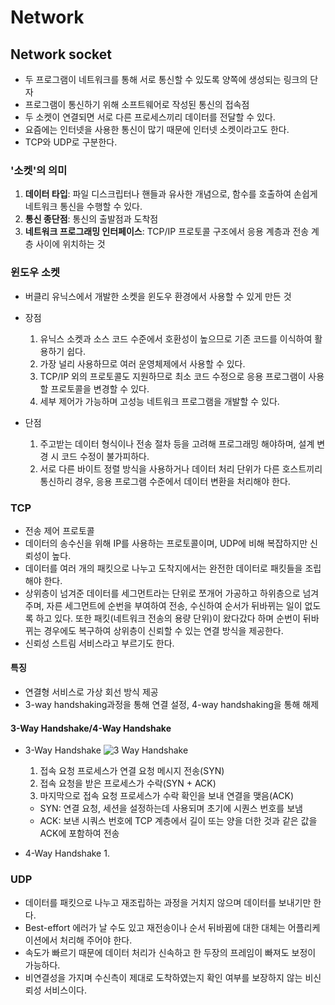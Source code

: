 # Network
## Network socket
- 두 프로그램이 네트워크를 통해 서로 통신할 수 있도록 양쪽에 생성되는 링크의 단자
- 프로그램이 통신하기 위해 소프트웨어로 작성된 통신의 접속점
- 두 소켓이 연결되면 서로 다른 프로세스끼리 데이터를 전달할 수 있다.
- 요즘에는 인터넷을 사용한 통신이 많기 때문에 인터넷 소켓이라고도 한다.
- TCP와 UDP로 구분한다.

### '소켓'의 의미
1. **데이터 타입**: 파일 디스크립터나 핸들과 유사한 개념으로, 함수를 호출하여 손쉽게 네트워크 통신을 수행할 수 있다.
2. **통신 종단점**: 통신의 출발점과 도착점
3. **네트워크 프로그래밍 인터페이스**: TCP/IP 프로토콜 구조에서 응용 계층과 전송 계층 사이에 위치하는 것 

### 윈도우 소켓
- 버클리 유닉스에서 개발한 소켓을 윈도우 환경에서 사용할 수 있게 만든 것
- 장점
  1. 유닉스 소켓과 소스 코드 수준에서 호환성이 높으므로 기존 코드를 이식하여 활용하기 쉽다.
  2. 가장 널리 사용하므로 여러 운영체제에서 사용할 수 있다.
  3.  TCP/IP 외의 프로토콜도 지원하므로 최소 코드 수정으로 응용 프로그램이 사용할 프로토콜을 변경할 수 있다.
  4. 세부 제어가 가능하며 고성능 네트워크 프로그램을 개발할 수 있다.

- 단점
  1. 주고받는 데이터 형식이나 전송 절차 등을 고려해 프로그래밍 해야하며, 설계 변경 시 코드 수정이 불가피하다.
  2. 서로 다른 바이트 정렬 방식을 사용하거나 데이터 처리 단위가 다른 호스트끼리 통신하리 경우, 응용 프로그램 수준에서 데이터 변환을 처리해야 한다.


### TCP
- 전송 제어 프로토콜
- 데이터의 송수신을 위해 IP를 사용하는 프로토콜이며, UDP에 비해 복잡하지만 신뢰성이 높다.
- 데이터를 여러 개의 패킷으로 나누고 도착지에서는 완전한 데이터로 패킷들을 조립해야 한다.
- 상위층이 넘겨준 데이터를 세그먼트라는 단위로 쪼개어 가공하고 하위층으로 넘겨주며, 자른 세그먼트에 순번을 부여하여 전송, 수신하여 순서가 뒤바뀌는 일이 없도록 하고 있다. 또한 패킷(네트워크 전송의 용량 단위)이 왔다갔다 하며 순번이 뒤바뀌는 경우에도 복구하여 상위층이 신뢰할 수 있는 연결 방식을 제공한다.
- 신뢰성 스트림 서비스라고 부르기도 한다.
#### 특징
- 연결형 서비스로 가상 회선 방식 제공
- 3-way handshaking과정을 통해 연결 설정, 4-way handshaking을 통해 해제

#### 3-Way Handshake/4-Way Handshake
- 3-Way Handshake
![3 Way Handshake](https://t1.daumcdn.net/cfile/tistory/222D873E5815FD142E "3-Way Handshake")
    1. 접속 요청 프로세스가 연결 요청 메시지 전송(SYN)
    2. 접속 요청을 받은 프로세스가 수락(SYN + ACK)
    3. 마지막으로 접속 요청 프로세스가 수락 확인을 보내 연결을 맺음(ACK)
     
   - SYN: 연결 요청, 세션을 설정하는데 사용되며 초기에 시퀀스 번호를 보냄
   - ACK: 보낸 시쿼스 번호에 TCP 계층에서 길이 또는 양을 더한 것과 같은 값을 ACK에 포함하여 전송

- 4-Way Handshake
    1. 

### UDP
- 데이터를 패킷으로 나누고 재조립하는 과정을 거치지 않으며 데이터를 보내기만 한다.
- Best-effort 에러가 날 수도 있고 재전송이나 순서 뒤바뀜에 대한 대체는 어플리케이션에서 처리해 주어야 한다.
- 속도가 빠르기 때문에 데이터 처리가 신속하고 한 두장의 프레임이 빠져도 보정이 가능하다.
- 비연결성을 가지며 수신측이 제대로 도착하였는지 확인 여부를 보장하지 않는 비신뢰성 서비스이다.